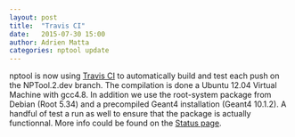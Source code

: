 ```yaml
---
layout: post
title:  "Travis CI"
date:   2015-07-30 15:00
author: Adrien Matta
categories: nptool update
---
```


nptool is now using [Travis CI][travis] to automatically build and test each push on the NPTool.2.dev branch. The compilation is done a Ubuntu 12.04 Virtual Machine with gcc4.8. In addition we use the root-system package from Debian (Root 5.34) and a precompiled Geant4 installation (Geant4 10.1.2). A handful of test a run as well to ensure that the package is actually functionnal. More info could be found on the [Status page][status].


[travis]: https://travis-ci.org/
[status]: /status/
